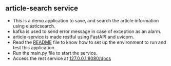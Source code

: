 ## article-search service

- This is a demo application to save, and search the article information using elasticsearch.
- kafka is used to send error message in case of exception as an alarm.
- article-service is made restful using FastAPI and uvicorn.
- Read the [README](https://github.com/smallintro/python-elasticsearch-with-kafka/README) file to know how to set up the environment to run and test this application.
- Run the main.py file to start the service.
- Access the rest service at [127.0.0.1:8080/docs](http://127.0.0.1:8080/docs)


